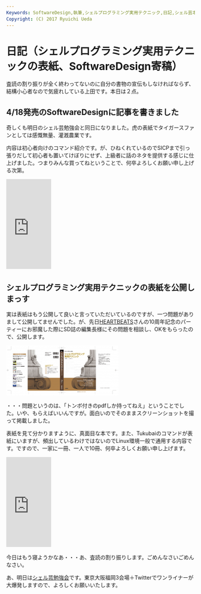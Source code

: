 ```yaml
---
Keywords: SoftwareDesign,執筆,シェルプログラミング実用テクニック,日記,シェル芸本
Copyright: (C) 2017 Ryuichi Ueda
---
```


# 日記（シェルプログラミング実用テクニックの表紙、SoftwareDesign寄稿）
査読の割り振りが全く終わってないのに自分の書物の宣伝もしなければならず、結構小心者なので気疲れしている上田です。本日は２点。

<h2>4/18発売のSoftwareDesignに記事を書きました</h2>

奇しくも明日のシェル芸勉強会と同日になりました。虎の表紙でタイガースファンとしては感慨無量、灌漑農業です。

<!--more-->

内容は初心者向けのコマンド紹介です。が、ひねくれているのでSICPまで引っ張りだして初心者も置いてけぼりにせず、上級者に話のネタを提供する感じに仕上げました。つまりみんな買ってねということで、何卒よろしくお願い申し上げる次第。

<iframe src="http://rcm-fe.amazon-adsystem.com/e/cm?lt1=_blank&bc1=000000&IS2=1&bg1=FFFFFF&fc1=000000&lc1=0000FF&t=ryuichiueda-22&o=9&p=8&l=as4&m=amazon&f=ifr&ref=ss_til&asins=B00TIVC4QA" style="width:120px;height:240px;" scrolling="no" marginwidth="0" marginheight="0" frameborder="0"></iframe>

<h2>シェルプログラミング実用テクニックの表紙を公開しまっす</h2>

実は表紙はもう公開して良いと言っていただいているのですが、一つ問題がありまして公開してませんでした。が、先日<a href="http://heartbeats.jp/" target="_blank">HEARTBEATS</a>さんの10周年記念のパーティーにお邪魔した際にSD誌の編集長様にその問題を相談し、OKをもらったので、公開します。


<a href="スクリーンショット-2015-04-17-22.28.53.png"><img src="スクリーンショット-2015-04-17-22.28.53-300x133.png" alt="スクリーンショット 2015-04-17 22.28.53" width="300" height="133" class="aligncenter size-medium wp-image-5859" /></a>


・・・問題というのは、「トンボ付きのpdfしか持ってねえ」ということでした。いや、もらえばいいんですが。面白いのでそのままスクリーンショットを撮って掲載しました。

表紙を見て分かりますように、真面目な本です。また、Tukubaiのコマンドが表紙にいますが、頻出しているわけではないのでLinux環境一般で通用する内容です。ですので、一家に一冊、一人で10冊、何卒よろしくお願い申し上げます。


<iframe src="http://rcm-fe.amazon-adsystem.com/e/cm?lt1=_blank&bc1=000000&IS2=1&bg1=FFFFFF&fc1=000000&lc1=0000FF&t=ryuichiueda-22&o=9&p=8&l=as4&m=amazon&f=ifr&ref=ss_til&asins=4774173444" style="width:120px;height:240px;" scrolling="no" marginwidth="0" marginheight="0" frameborder="0"></iframe>

今日はもう寝ようかなあ・・・あ、査読の割り振りします。ごめんなさいごめんなさい。

あ、明日は<a href="http://blog.ueda.asia/?page_id=684" title="シェル芸勉強会スライド一覧">シェル芸勉強会</a>です。東京大阪福岡3会場＋Twitterでワンライナーが大爆発しますので、よろしくお願いいたします。

